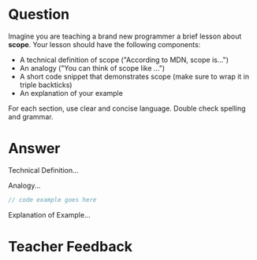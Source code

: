 # Question

Imagine you are teaching a brand new programmer a brief lesson about **scope**. Your lesson should have the following components:

* A technical definition of scope ("According to MDN, scope is...")
* An analogy ("You can think of scope like ...")
* A short code snippet that demonstrates scope (make sure to wrap it in triple backticks)
* An explanation of your example

For each section, use clear and concise language. Double check spelling and grammar.

# Answer

Technical Definition...

Analogy...

```js
// code example goes here
```

Explanation of Example...


# Teacher Feedback